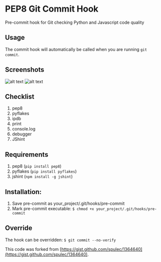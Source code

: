 PEP8 Git Commit Hook
====================
Pre-commit hook for Git checking Python and Javascript code quality

Usage
------
The commit hook will automatically be called when you are running `git commit`.


Screenshots
------

![alt text](https://cloud.githubusercontent.com/assets/1684999/3529919/f39c73d4-079e-11e4-85d8-f1a379cc2cc8.png)
![alt text](https://cloud.githubusercontent.com/assets/1684999/3529923/00b296d4-079f-11e4-9d43-d463511792ca.png)


Checklist
------
1. pep8
2. pyflakes
3. ipdb
4. print
5. console.log
6. debugger
7. JShint


Requirements
-------------
1. pep8 (`pip install pep8`)
2. pyflakes (`pip install pyflakes`)
3. jshint (`npm install -g jshint`)


Installation:
-------------
1. Save pre-commit as your_project/.git/hooks/pre-commit
2. Mark pre-commit executable: ```$ chmod +x your_project/.git/hooks/pre-commit```


Override
------
The hook can be overridden: ```$ git commit --no-verify```


This code was forked from [https://gist.github.com/spulec/1364640](https://gist.github.com/spulec/1364640).

